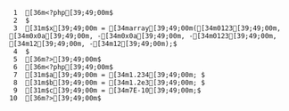      1	[36m<?php[39;49;00m$
     2	$
     3	[31m$x[39;49;00m = [34marray[39;49;00m([34m0123[39;49;00m, [34m0x0a[39;49;00m, -[34m0x0a[39;49;00m, -[34m0123[39;49;00m, [34m12[39;49;00m, -[34m12[39;49;00m);$
     4	$
     5	[36m?>[39;49;00m$
     6	[36m<?php[39;49;00m$
     7	[31m$a[39;49;00m = [34m1.234[39;49;00m; $
     8	[31m$b[39;49;00m = [34m1.2e3[39;49;00m; $
     9	[31m$c[39;49;00m = [34m7E-10[39;49;00m;$
    10	[36m?>[39;49;00m$
